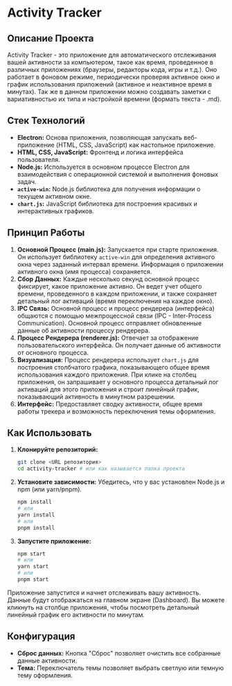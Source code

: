 # Activity Tracker

## Описание Проекта
Activity Tracker - это приложение для автоматического отслеживания вашей активности за компьютером, такое как время, проведенное в различных приложениях (браузеры, редакторы кода, игры и т.д.). Оно работает в фоновом режиме, периодически проверяя активное окно и график использования приложений (активное и неактивное время в минутах). Так же в данном приложении можно создавать заметки с вариативностью их типа и настройкой времени (формать текста - .md).

## Стек Технологий
*   **Electron:** Основа приложения, позволяющая запускать веб-приложение (HTML, CSS, JavaScript) как настольное приложение.
*   **HTML, CSS, JavaScript:** Фронтенд и логика интерфейса пользователя.
*   **Node.js:** Используется в основном процессе Electron для взаимодействия с операционной системой и выполнения фоновых задач.
*   **`active-win`:** Node.js библиотека для получения информации о текущем активном окне.
*   **`chart.js`:** JavaScript библиотека для построения красивых и интерактивных графиков.

## Принцип Работы
1.  **Основной Процесс (main.js):** Запускается при старте приложения. Он использует библиотеку `active-win` для определения активного окна через заданный интервал времени. Информация о приложении активного окна (имя процесса) сохраняется.
2.  **Сбор Данных:** Каждые несколько секунд основной процесс фиксирует, какое приложение активно. Он ведет учет общего времени, проведенного в каждом приложении, и также сохраняет детальный лог активаций (время переключения на каждое окно).
3.  **IPC Связь:** Основной процесс и процесс рендерера (интерфейса) общаются с помощью межпроцессной связи (IPC - Inter-Process Communication). Основной процесс отправляет обновленные данные об активности процессу рендерера.
4.  **Процесс Рендерера (renderer.js):** Отвечает за отображение пользовательского интерфейса. Он получает данные об активности от основного процесса.
5.  **Визуализация:** Процесс рендерера использует `chart.js` для построения столбчатого графика, показывающего общее время использования каждого приложения. При клике на столбец приложения, он запрашивает у основного процесса детальный лог активаций для этого приложения и строит линейный график, показывающий активность в минутном разрешении.
6.  **Интерфейс:** Предоставляет сводку активности, общее время работы трекера и возможность переключения темы оформления.

## Как Использовать
1.  **Клонируйте репозиторий:**
    ```bash
    git clone <URL репозитория>
    cd activity-tracker # или как называется папка проекта
    ```
2.  **Установите зависимости:** Убедитесь, что у вас установлен Node.js и npm (или yarn/pnpm).
    ```bash
    npm install
    # или
    yarn install
    # или
    pnpm install
    ```
3.  **Запустите приложение:**
    ```bash
    npm start
    # или
    yarn start
    # или
    pnpm start
    ```
Приложение запустится и начнет отслеживать вашу активность. Данные будут отображаться на главном экране (Dashboard). Вы можете кликнуть на столбце приложения, чтобы посмотреть детальный линейный график его активности по минутам.

## Конфигурация
*   **Сброс данных:** Кнопка "Сброс" позволяет очистить все собранные данные активности.
*   **Тема:** Переключатель темы позволяет выбрать светлую или темную тему оформления. 
